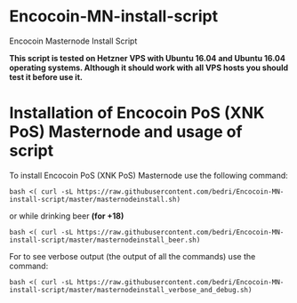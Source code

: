 # Encocoin-MN-install-script
Encocoin Masternode Install Script

**This script is tested on Hetzner VPS with Ubuntu 16.04 and Ubuntu 16.04 operating systems. Although it should work with all VPS hosts you should test it before use it.**

# Installation of Encocoin PoS (XNK PoS) Masternode and usage of script
To install Encocoin PoS (XNK PoS) Masternode use the following command:
```
bash <( curl -sL https://raw.githubusercontent.com/bedri/Encocoin-MN-install-script/master/masternodeinstall.sh)
```

or while drinking beer **(for +18)**
```
bash <( curl -sL https://raw.githubusercontent.com/bedri/Encocoin-MN-install-script/master/masternodeinstall_beer.sh)
```

For to see verbose output (the output of all the commands) use the command:
```
bash <( curl -sL https://raw.githubusercontent.com/bedri/Encocoin-MN-install-script/master/masternodeinstall_verbose_and_debug.sh)
```
